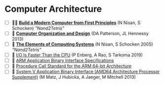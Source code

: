 # Computer Architecture

- [ ] 👨‍🏫 [**Build a Modern Computer from First Principles**](https://www.coursera.org/learn/build-a-computer) (N Nisan, S Schocken) _"Nand2Tetris"_
- [ ] 📖 [**Computer Organization and Design**](https://www.amazon.com/Computer-Organization-Design-MIPS-Architecture/dp/0124077269/ref=dp_ob_title_bk) (DA Patterson, JL Hennessy 2013)
- [ ] 📖 [**The Elements of Computing Systems**](https://www.amazon.com/Elements-Computing-Systems-Building-Principles/dp/0262640686) (N Nisan, S Schocken 2005) _"Nand2Tetris"_
- [ ] 📃 [I/O Is Faster Than the CPU](https://penberg.org/parakernel-hotos19.pdf) (P Enberg, A Rao, S Tarkoma 2019)
- [ ] 🔗 [ARM Application Binary Interface Specifications](https://developer.arm.com/architectures/system-architectures/software-standards/abi)
- [ ] 📄 [Procedure Call Standard for the ARM 64-bit Architecture](https://c9x.me/compile/bib/abi-arm64.pdf)
- [ ] 📄 [System V Application Binary Interface (AMD64 Architecture Processor Supplement)](https://c9x.me/compile/bib/abi-x64.pdf) (M Matz, J Hubicka, A Jaeger, M Mitchell 2013)
